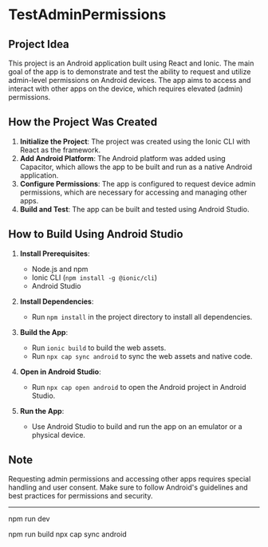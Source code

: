 # TestAdminPermissions

## Project Idea

This project is an Android application built using React and Ionic. The main goal of the app is to demonstrate and test the ability to request and utilize admin-level permissions on Android devices. The app aims to access and interact with other apps on the device, which requires elevated (admin) permissions.

## How the Project Was Created

1. **Initialize the Project**: The project was created using the Ionic CLI with React as the framework.
2. **Add Android Platform**: The Android platform was added using Capacitor, which allows the app to be built and run as a native Android application.
3. **Configure Permissions**: The app is configured to request device admin permissions, which are necessary for accessing and managing other apps.
4. **Build and Test**: The app can be built and tested using Android Studio.

## How to Build Using Android Studio

1. **Install Prerequisites**:
   - Node.js and npm
   - Ionic CLI (`npm install -g @ionic/cli`)
   - Android Studio

2. **Install Dependencies**:
   - Run `npm install` in the project directory to install all dependencies.

3. **Build the App**:
   - Run `ionic build` to build the web assets.
   - Run `npx cap sync android` to sync the web assets and native code.

4. **Open in Android Studio**:
   - Run `npx cap open android` to open the Android project in Android Studio.

5. **Run the App**:
   - Use Android Studio to build and run the app on an emulator or a physical device.

## Note

Requesting admin permissions and accessing other apps requires special handling and user consent. Make sure to follow Android's guidelines and best practices for permissions and security.

------
npm run dev

npm run build
npx cap sync android
